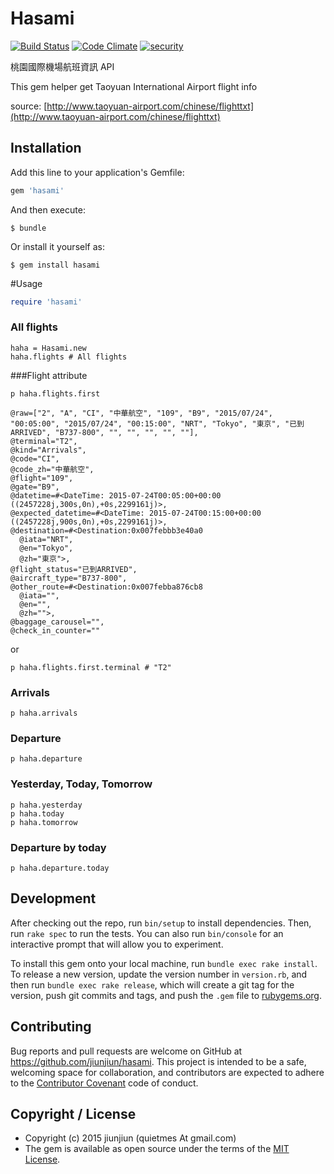 # Hasami

[![Build Status](https://travis-ci.org/jiunjiun/hasami.svg?branch=master)](https://travis-ci.org/jiunjiun/hasami)
[![Code Climate](https://codeclimate.com/repos/566d52fd97d7241309001da7/badges/37f78d35576130bc85fc/gpa.svg)](https://codeclimate.com/repos/566d52fd97d7241309001da7/feed)
[![security](https://hakiri.io/github/jiunjiun/hasami/master.svg)](https://hakiri.io/github/jiunjiun/hasami/master)

桃園國際機場航班資訊 API

This gem helper get Taoyuan International Airport flight info

source: [http://www.taoyuan-airport.com/chinese/flighttxt](http://www.taoyuan-airport.com/chinese/flighttxt)

## Installation

Add this line to your application's Gemfile:

```ruby
gem 'hasami'
```

And then execute:

    $ bundle

Or install it yourself as:

    $ gem install hasami

#Usage

```ruby
require 'hasami'
```

### All flights
```
haha = Hasami.new
haha.flights # All flights
```

###Flight attribute

```
p haha.flights.first
```

```
@raw=["2", "A", "CI", "中華航空", "109", "B9", "2015/07/24", "00:05:00", "2015/07/24", "00:15:00", "NRT", "Tokyo", "東京", "已到ARRIVED", "B737-800", "", "", "", "", ""], 
@terminal="T2", 
@kind="Arrivals", 
@code="CI", 
@code_zh="中華航空", 
@flight="109", 
@gate="B9", 
@datetime=#<DateTime: 2015-07-24T00:05:00+00:00 ((2457228j,300s,0n),+0s,2299161j)>, 
@expected_datetime=#<DateTime: 2015-07-24T00:15:00+00:00 ((2457228j,900s,0n),+0s,2299161j)>, 
@destination=#<Destination:0x007febbb3e40a0 
  @iata="NRT", 
  @en="Tokyo", 
  @zh="東京">, 
@flight_status="已到ARRIVED", 
@aircraft_type="B737-800", 
@other_route=#<Destination:0x007febba876cb8 
  @iata="", 
  @en="", 
  @zh="">, 
@baggage_carousel="", 
@check_in_counter=""
```

or

```
p haha.flights.first.terminal # "T2"
```

### Arrivals
```
p haha.arrivals
```

### Departure
```
p haha.departure
```

### Yesterday, Today, Tomorrow
```
p haha.yesterday
p haha.today
p haha.tomorrow
```

### Departure by today
```
p haha.departure.today
```

## Development

After checking out the repo, run `bin/setup` to install dependencies. Then, run `rake spec` to run the tests. You can also run `bin/console` for an interactive prompt that will allow you to experiment.

To install this gem onto your local machine, run `bundle exec rake install`. To release a new version, update the version number in `version.rb`, and then run `bundle exec rake release`, which will create a git tag for the version, push git commits and tags, and push the `.gem` file to [rubygems.org](https://rubygems.org).

## Contributing

Bug reports and pull requests are welcome on GitHub at https://github.com/jiunjiun/hasami. This project is intended to be a safe, welcoming space for collaboration, and contributors are expected to adhere to the [Contributor Covenant](http://contributor-covenant.org) code of conduct.


## Copyright / License
* Copyright (c) 2015 jiunjiun (quietmes At gmail.com)
* The gem is available as open source under the terms of the [MIT License](http://opensource.org/licenses/MIT).

